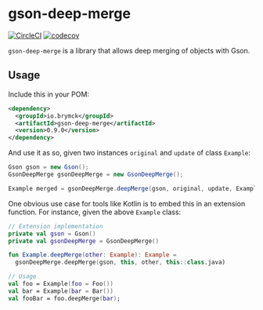 gson-deep-merge
===============

[![CircleCI](https://circleci.com/gh/brymck/gson-deep-merge.svg?style=svg)](https://circleci.com/gh/brymck/gson-deep-merge)
[![codecov](https://codecov.io/gh/brymck/gson-deep-merge/branch/master/graph/badge.svg)](https://codecov.io/gh/brymck/gson-deep-merge)

`gson-deep-merge` is a library that allows deep merging of objects with Gson.

Usage
-----

Include this in your POM:

```xml
<dependency>
  <groupId>io.brymck</groupId>
  <artifactId>gson-deep-merge</artifactId>
  <version>0.9.0</version>
</dependency>
```

And use it as so, given two instances `original` and `update` of class `Example`:

```java
Gson gson = new Gson();
GsonDeepMerge gsonDeepMerge = new GsonDeepMerge();

Example merged = gsonDeepMerge.deepMerge(gson, original, update, Example.class);
```

One obvious use case for tools like Kotlin is to embed this in an extension function.
For instance, given the above `Example` class:

```kotlin
// Extension implementation
private val gson = Gson()
private val gsonDeepMerge = GsonDeepMerge()

fun Example.deepMerge(other: Example): Example =
  gsonDeepMerge.deepMerge(gson, this, other, this::class.java)

// Usage
val foo = Example(foo = Foo())
val bar = Example(bar = Bar())
val fooBar = foo.deepMerge(bar);
```
